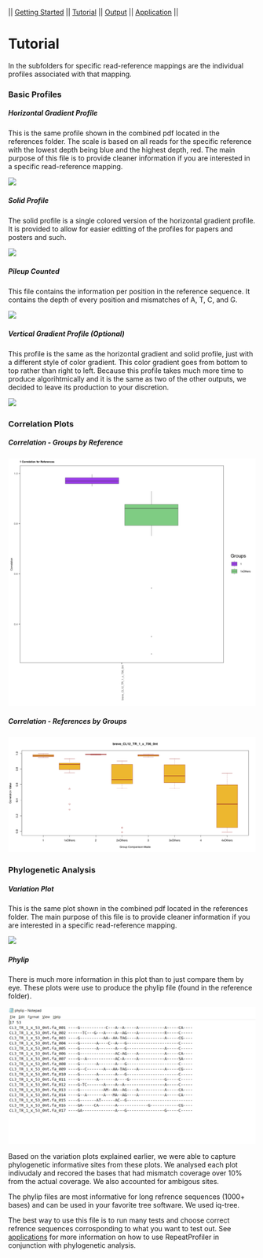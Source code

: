 || [Getting Started](gettingstarted.md) || [Tutorial](tutorial.md) || [Output](output.md) || [Application](uses.md) || 

# Tutorial

In the subfolders for specific read-reference mappings are the individual profiles associated with that mapping.

### Basic Profiles

##### Horizontal Gradient Profile
This is the same profile shown in the combined pdf located in the references folder. The scale is based on all reads for the specific reference with the lowest depth being blue and the highest depth, red. The main purpose of this file is to provide cleaner information if you are interested in a specific read-reference mapping.

![](./pics/horizontal.png)

##### Solid Profile
The solid profile is a single colored version of the horizontal gradient profile. It is provided to allow for easier editting of the profiles for papers and posters and such.

![](./pics/solid.png)

##### Pileup Counted
This file contains the information per position in the reference sequence. It contains the depth of every position and mismatches of A, T, C, and G.

![](./pics/pileup.png)

##### Vertical Gradient Profile (Optional)
This profile is the same as the horizontal gradient and solid profile, just with a different style of color gradient. This color gradient goes from bottom to top rather than right to left. Because this profile takes much more time to produce algorihtmically and it is the same as two of the other outputs, we decided to leave its production to your discretion.

![](./pics/vertical.png)


### Correlation Plots

##### Correlation - Groups by Reference

![](./pics/groupcorr.png)

##### Correlation - References by Groups


![](./pics/refcorr.png)


### Phylogenetic Analysis

##### Variation Plot
This is the same plot shown in the combined pdf located in the references folder. The main purpose of this file is to provide cleaner information if you are interested in a specific read-reference mapping.

![](./pics/variation.png)

##### Phylip
There is much more information in this plot than to just compare them by eye. These plots were use to produce the phylip file (found in the reference folder). 

![](./pics/phylip.png)

Based on the variation plots explained earlier, we were able to capture phylogenetic informative sites from these plots. We analysed each plot indivudaly and recored the bases that had mismatch coverage over 10% from the actual coverage. We also accounted for ambigous sites.

The phylip files are most informative for long refrence sequences (1000+ bases) and can be used in your favorite tree software. We used iq-tree.

The best way to use this file is to run many tests and choose correct refrence sequences corrosponding to what you want to test out. See [applications](uses.md) for more information on how to use RepeatProfiler in conjunction with phylogenetic analysis.
